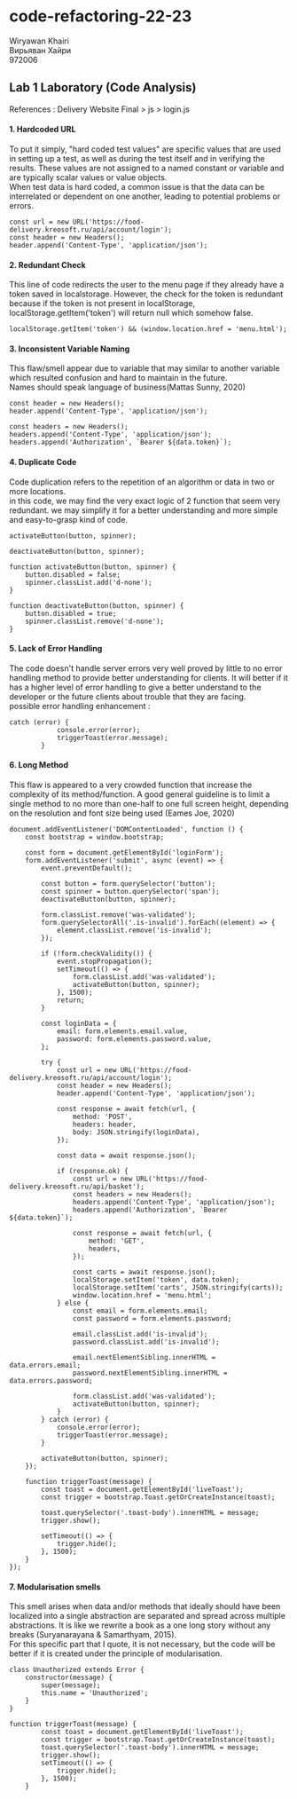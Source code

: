# code-refactoring-22-23
Wiryawan Khairi <br />
Вирьяван Хайри <br />
972006 <br />

## Lab 1 Laboratory (Code Analysis)
References : Delivery Website Final > js > login.js
#### 1. Hardcoded URL
To put it simply, "hard coded test values" are specific values that are used in setting up a test, as well as during the test itself and in verifying the results. These values are not assigned to a named constant or variable and are typically scalar values or value objects.
<br />
When test data is hard coded, a common issue is that the data can be interrelated or dependent on one another, leading to potential problems or errors.

```
const url = new URL('https://food-delivery.kreosoft.ru/api/account/login');
const header = new Headers();
header.append('Content-Type', 'application/json');
```
#### 2. Redundant Check
This line of code redirects the user to the menu page if they already have a token saved in localstorage. However, the check for the token is redundant because if the token is not present in localStorage, localStorage.getItem('token') will return null which somehow false.
```
localStorage.getItem('token') && (window.location.href = 'menu.html');
```
#### 3. Inconsistent Variable Naming
This flaw/smell appear due to variable that may similar to another variable which resulted confusion and hard to maintain in the future.
<br />
Names should speak language of business(Mattas Sunny, 2020)
```
const header = new Headers();
header.append('Content-Type', 'application/json');

const headers = new Headers();
headers.append('Content-Type', 'application/json');
headers.append('Authorization', `Bearer ${data.token}`);
```
#### 4. Duplicate Code
Code duplication refers to the repetition of an algorithm or data in two or more locations.
<br />
in this code, we may find the very exact logic of 2 function that seem very redundant. we may simplify it for a better understanding and more simple and easy-to-grasp kind of code.
```
activateButton(button, spinner);

deactivateButton(button, spinner);

function activateButton(button, spinner) {
	button.disabled = false;
	spinner.classList.add('d-none');
}

function deactivateButton(button, spinner) {
	button.disabled = true;
	spinner.classList.remove('d-none');
}
```
#### 5. Lack of Error Handling
The code doesn't handle server errors very well proved by little to no error handling method to provide better understanding for clients. It will better if it has a higher level of error handling to give a better understand to the developer or the future clients about trouble that they are facing.
<br />
possible error handling enhancement :
```
catch (error) {
			console.error(error);
			triggerToast(error.message);
		}
```

#### 6. Long Method
This flaw is appeared to a very crowded function that increase the complexity of its method/function. A good general guideline is to limit a single method to no more than one-half to one full screen height, depending on the resolution and font size being used (Eames Joe, 2020)
```
document.addEventListener('DOMContentLoaded', function () {
	const bootstrap = window.bootstrap;

	const form = document.getElementById('loginForm');
	form.addEventListener('submit', async (event) => {
		event.preventDefault();

		const button = form.querySelector('button');
		const spinner = button.querySelector('span');
		deactivateButton(button, spinner);

		form.classList.remove('was-validated');
		form.querySelectorAll('.is-invalid').forEach((element) => {
			element.classList.remove('is-invalid');
		});

		if (!form.checkValidity()) {
			event.stopPropagation();
			setTimeout(() => {
				form.classList.add('was-validated');
				activateButton(button, spinner);
			}, 1500);
			return;
		}

		const loginData = {
			email: form.elements.email.value,
			password: form.elements.password.value,
		};

		try {
			const url = new URL('https://food-delivery.kreosoft.ru/api/account/login');
			const header = new Headers();
			header.append('Content-Type', 'application/json');

			const response = await fetch(url, {
				method: 'POST',
				headers: header,
				body: JSON.stringify(loginData),
			});

			const data = await response.json();

			if (response.ok) {
				const url = new URL('https://food-delivery.kreosoft.ru/api/basket');
				const headers = new Headers();
				headers.append('Content-Type', 'application/json');
				headers.append('Authorization', `Bearer ${data.token}`);

				const response = await fetch(url, {
					method: 'GET',
					headers,
				});

				const carts = await response.json();
				localStorage.setItem('token', data.token);
				localStorage.setItem('carts', JSON.stringify(carts));
				window.location.href = 'menu.html';
			} else {
				const email = form.elements.email;
				const password = form.elements.password;

				email.classList.add('is-invalid');
				password.classList.add('is-invalid');

				email.nextElementSibling.innerHTML = data.errors.email;
				password.nextElementSibling.innerHTML = data.errors.password;

				form.classList.add('was-validated');
				activateButton(button, spinner);
			}
		} catch (error) {
			console.error(error);
			triggerToast(error.message);
		}

		activateButton(button, spinner);
	});

	function triggerToast(message) {
		const toast = document.getElementById('liveToast');
		const trigger = bootstrap.Toast.getOrCreateInstance(toast);

		toast.querySelector('.toast-body').innerHTML = message;
		trigger.show();

		setTimeout(() => {
			trigger.hide();
		}, 1500);
	}
});
```

#### 7. Modularisation smells
This smell arises when data and/or methods that ideally should have been localized into a single abstraction are separated and spread across multiple abstractions. It is like we rewrite a book as a one long story without any breaks (Suryanarayana & Samarthyam, 2015).
<br />
For this specific part that I quote, it is not necessary, but the code will be better if it is created under the principle of modularisation.
```
class Unauthorized extends Error {
	constructor(message) {
		super(message);
		this.name = 'Unauthorized';
	}
}
```
```
function triggerToast(message) {
		const toast = document.getElementById('liveToast');
		const trigger = bootstrap.Toast.getOrCreateInstance(toast);
		toast.querySelector('.toast-body').innerHTML = message;
		trigger.show();
		setTimeout(() => {
			trigger.hide();
		}, 1500);
	}
```
